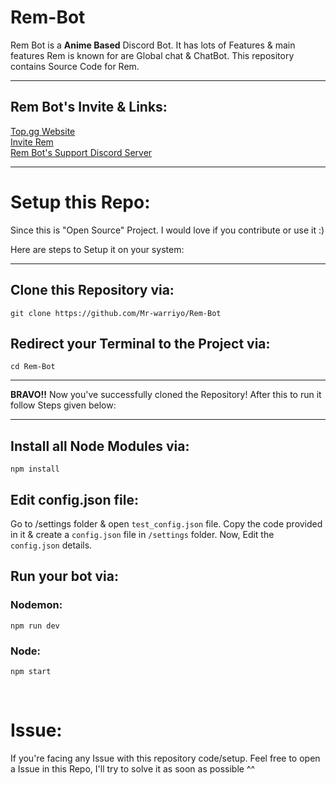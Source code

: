# Rem-Bot
Rem Bot is a __Anime Based__ Discord Bot. It has lots of Features &amp; main features Rem is known for are Global chat &amp; ChatBot. This repository contains Source Code for Rem.

<hr />

## Rem Bot's Invite & Links:
[Top.gg Website](https://top.gg/bot/808260610924085309)
<br />
[Invite Rem](https://top.gg/bot/808260610924085309/invite)
<br />
[Rem Bot's Support Discord Server](https://discord.gg/FeD7f3kcNf)

<hr />

# Setup this Repo:
<p> Since this is "Open Source" Project. I would love if you contribute or use it :) </p>
<p> Here are steps to Setup it on your system: </p>

<hr />

## Clone this Repository via:
```
git clone https://github.com/Mr-warriyo/Rem-Bot
```

## Redirect your Terminal to the Project via:
```
cd Rem-Bot
```

<hr />

__BRAVO!!__ Now you've successfully cloned the Repository! After this to run it follow Steps given below:

<hr />

## Install all Node Modules via:
```
npm install
```

## Edit config.json file:
Go to /settings folder & open `test_config.json` file. Copy the code provided in it & create a `config.json` file in `/settings` folder. Now, Edit the `config.json` details.

## Run your bot via:

### Nodemon:
```
npm run dev
```

### Node:
```
npm start
```

<br />


# Issue:
<p> If you're facing any Issue with this repository code/setup. Feel free to open a Issue in this Repo, I'll try to solve it as soon as possible ^^ </p>